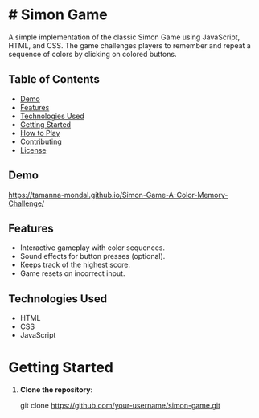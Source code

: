 # # Simon Game

A simple implementation of the classic Simon Game using JavaScript, HTML, and CSS. The game challenges players to remember and repeat a sequence of colors by clicking on colored buttons.

## Table of Contents

- [Demo](#demo)
- [Features](#features)
- [Technologies Used](#technologies-used)
- [Getting Started](#getting-started)
- [How to Play](#how-to-play)
- [Contributing](#contributing)
- [License](#license)

## Demo

https://tamanna-mondal.github.io/Simon-Game-A-Color-Memory-Challenge/

## Features

- Interactive gameplay with color sequences.
- Sound effects for button presses (optional).
- Keeps track of the highest score.
- Game resets on incorrect input.

## Technologies Used

- HTML
- CSS
- JavaScript

# Getting Started

1. **Clone the repository**:
  
   git clone https://github.com/your-username/simon-game.git
